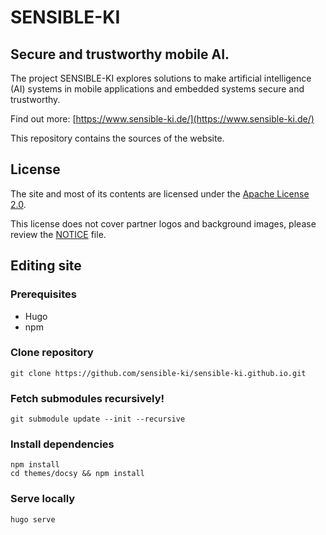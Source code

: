 # SENSIBLE-KI
## Secure and trustworthy mobile AI.

The project SENSIBLE-KI explores solutions to make artificial intelligence (AI) systems in mobile applications and embedded systems secure and trustworthy.

Find out more: [https://www.sensible-ki.de/](https://www.sensible-ki.de/)

This repository contains the sources of the website.

## License
The site and most of its contents are licensed under the
[Apache License 2.0](https://github.com/sensible-ki/sensible-ki.github.io/blob/main/LICENSE).

This license does not cover partner logos and background images, please review the [NOTICE](https://github.com/sensible-ki/sensible-ki.github.io/blob/main/NOTICE) file.

## Editing site
### Prerequisites
* Hugo
* npm
### Clone repository
```
git clone https://github.com/sensible-ki/sensible-ki.github.io.git
```
### Fetch submodules recursively!

```
git submodule update --init --recursive
```
### Install dependencies
```
npm install
cd themes/docsy && npm install
```
### Serve locally
```
hugo serve
```